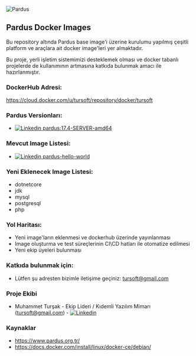 
![Pardus](https://raw.githubusercontent.com/tursoft/pardus-images/master/_resources/images/pardus.and.docker.png)

## Pardus Docker Images

Bu repository altında Pardus base image'i üzerine kurulumu yapılmış çeşitli platform ve araçlara ait docker image'leri yer almaktadır.

Bu proje, yerli işletim sistemimizi desteklemek olması ve docker tabanlı projelerde de kullanımının artmasına katkıda bulunmak amacı ile hazırlanmıştır.

### DockerHub Adresi:
https://cloud.docker.com/u/tursoft/repository/docker/tursoft

### Pardus Versionları:
* [![Linkedin](https://raw.githubusercontent.com/tursoft/pardus-images/master/_resources/images/docker.20x20.png) pardus:17.4-SERVER-amd64](https://cloud.docker.com/repository/docker/tursoft/pardus)


### Mevcut Image Listesi:
* [![Linkedin](https://raw.githubusercontent.com/tursoft/pardus-images/master/_resources/images/docker.20x20.png) pardus-hello-world](https://cloud.docker.com/repository/docker/tursoft/pardus-hello-world)


### Yeni Eklenecek Image Listesi:
* dotnetcore
* jdk
* mysql
* postgresql
* php

### Yol Haritası:
* Yeni image'ların eklenmesi ve dockerhub üzerinde yayınlanması
* Image oluşturma ve test süreçlerinin CI\CD hatları ile otomatize edilmesi
* Yeni ekip üyeleri bulunması


### Katkıda bulunmak için:
* Lütfen şu adresten bizimle iletişime geçiniz: tursoft@gmail.com

### Proje Ekibi
* Muhammet Turşak - Ekip Lideri / Kıdemli Yazılım Mimarı (tursoft@gmail.com) - [![Linkedin](https://raw.githubusercontent.com/tursoft/pardus-images/master/_resources/images/linkedin-icon.18x18.png)](https://www.linkedin.com/in/tursoft/)

### Kaynaklar
* https://www.pardus.org.tr/
* https://docs.docker.com/install/linux/docker-ce/debian/
